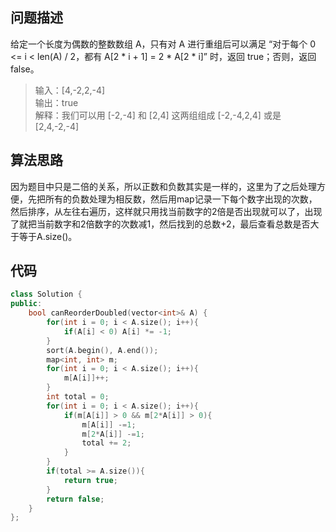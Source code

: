 ## 问题描述

给定一个长度为偶数的整数数组 A，只有对 A 进行重组后可以满足 “对于每个 0 <= i < len(A) / 2，都有 A[2 * i + 1] = 2 * A[2 * i]” 时，返回 true；否则，返回 false。

> 输入：[4,-2,2,-4]  
输出：true  
解释：我们可以用 [-2,-4] 和 [2,4] 这两组组成 [-2,-4,2,4] 或是 [2,4,-2,-4]

## 算法思路

因为题目中只是二倍的关系，所以正数和负数其实是一样的，这里为了之后处理方便，先把所有的负数处理为相反数，然后用map记录一下每个数字出现的次数，然后排序，从左往右遍历，这样就只用找当前数字的2倍是否出现就可以了，出现了就把当前数字和2倍数字的次数减1，然后找到的总数+2，最后查看总数是否大于等于A.size()。

## 代码

```c++
class Solution {
public:
    bool canReorderDoubled(vector<int>& A) {
        for(int i = 0; i < A.size(); i++){
            if(A[i] < 0) A[i] *= -1;
        }
        sort(A.begin(), A.end());
        map<int, int> m;
        for(int i = 0; i < A.size(); i++){
            m[A[i]]++;
        }
        int total = 0;
        for(int i = 0; i < A.size(); i++){
            if(m[A[i]] > 0 && m[2*A[i]] > 0){
                m[A[i]] -=1;
                m[2*A[i]] -=1;
                total += 2;
            }
        }
        if(total >= A.size()){
            return true;
        }
        return false;
    }
};
```